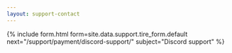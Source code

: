 ```yaml
---
layout: support-contact
---
```


{% include form.html 
    form=site.data.support.tire_form.default 
    next="/support/payment/discord-support/"
    subject="Discord support" %}